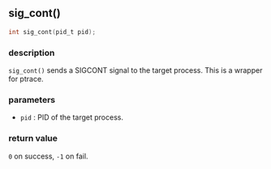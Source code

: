 ## sig\_cont()

```c
int sig_cont(pid_t pid);
```

### description
`sig_cont()` sends a SIGCONT signal to the target process. This is a wrapper for ptrace.

### parameters
- `pid` : PID of the target process.

### return value
`0` on success, `-1` on fail.
